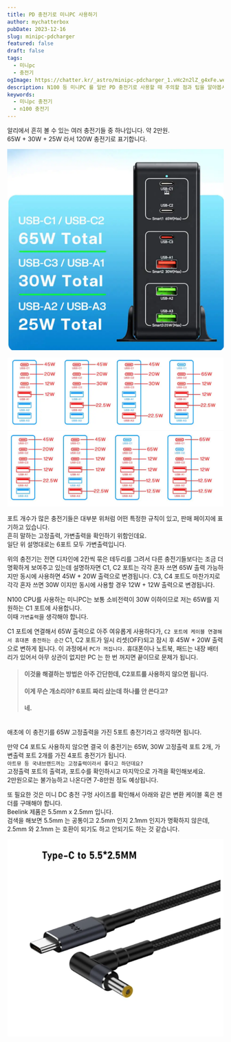 ```yaml
---
title: PD 충전기로 미니PC 사용하기
author: mychatterbox
pubDate: 2023-12-16
slug: minipc-pdcharger
featured: false
draft: false
tags:
  - 미니pc
  - 충전기
ogImage: https://chatter.kr/_astro/minipc-pdcharger_1.vHc2n2lZ_g4xFe.webp.jpg
description: N100 등 미니PC 를 일반 PD 충전기로 사용할 때 주의할 점과 팁을 알아봅시다.
keywords:
  - 미니pc 충전기
  - n100 충전기
---
```


알리에서 흔히 볼 수 있는 여러 충전기들 중 하나입니다. 약 2만원.  
65W + 30W + 25W 라서 120W 충전기로 표기합니다.

![충전기](../../assets/blog-images/2024/minipc-pdcharger_1.png)

![충전기](../../assets/blog-images/2024/minipc-pdcharger_2.png)
![충전기](../../assets/blog-images/2024/minipc-pdcharger_3.png)

포트 개수가 많은 충전기들은 대부분 위처럼 어떤 특정한 규칙이 있고, 판매 페이지에 표기하고 있습니다.<br>흔히 말하는 고정출력, 가변출력을 확인하기 위함인데요. <br>일단 위 설명대로는 6포트 모두 가변출력입니다.

위의 충전기는 전면 디자인에 2칸씩 묶은 테두리를 그려서 다른 충전기들보다는 조금 더 명확하게 보여주고 있는데
설명하자면 C1, C2 포트는 각각 혼자 쓰면 65W 출력 가능하지만 동시에 사용하면 45W + 20W 출력으로 변경됩니다.
C3, C4 포트도 마찬가지로 각각 혼자 쓰면 30W 이지만 동시에 사용할 경우 12W + 12W 출력으로 변경됩니다.

N100 CPU를 사용하는 미니PC는 보통 소비전력이 30W 이하이므로 저는 65W를 지원하는 C1 포트에 사용합니다.<br>이때 `가변출력`을 생각해야 합니다.

C1 포트에 연결해서 65W 출력으로 아주 여유롭게 사용하다가, `C2 포트에 케이블 연결해서 휴대폰 충전하는 순간` C1, C2 포트가 일시 리셋(OFF)되고 잠시 후 45W + 20W 출력으로 변하게 됩니다. 이 과정에서 `PC가 꺼집니다.`
휴대폰이나 노트북, 패드는 내장 배터리가 있어서 아무 상관이 없지만 PC 는 한 번 꺼지면 끝이므로 문제가 됩니다.

>#### 이것을 해결하는 방법은 아주 간단한데, C2포트를 사용하지 않으면 됩니다.
>
>#### 이게 무슨 개소리야? 6포트 짜리 샀는데 하나를 안 쓴다고?
>
>#### 네.

<br>애초에 이 충전기를 65W 고정출력을 가진 5포트 충전기라고 생각하면 됩니다.

만약 C4 포트도 사용하지 않으면
결국 이 충전기는 65W, 30W 고정출력 포트 2개, 가변출력 포트 2개를 가진 4포트 충전기가 됩니다.<br>`아트뮤 등 국내브랜드꺼는 고정출력이라서 좋다고 하던데요?` <br>고정출력 포트의 출력과, 포트수를 확인하시고 마지막으로 가격을 확인해보세요. <br>2만원으로는 불가능하고 나온다면 7-8만원 정도 예상됩니다.

또 필요한 것은 미니 DC 충전 구멍 사이즈를 확인해서 아래와 같은 변환 케이블 혹은 젠더를 구매해야 합니다.<br>Beelink 제품은 5.5mm x 2.5mm 입니다.<br>검색을 해보면 5.5mm 는 공통이고 2.5mm 인지 2.1mm 인지가 명확하지 않은데, 2.5mm 와 2.1mm 는 호환이 되기도 하고 안되기도 하는 것 같습니다.

![케이블](../../assets/blog-images/2024/minipc-pdcharger_4.png)
